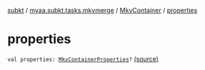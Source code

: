[subkt](../../index.md) / [myaa.subkt.tasks.mkvmerge](../index.md) / [MkvContainer](index.md) / [properties](./properties.md)

# properties

`val properties: `[`MkvContainerProperties`](../-mkv-container-properties/index.md)`?` [(source)](https://github.com/Myaamori/SubKt/blob/0.1.8/src/main/kotlin/myaa/subkt/tasks/mkvmerge/mkvmerge.kt#L68)